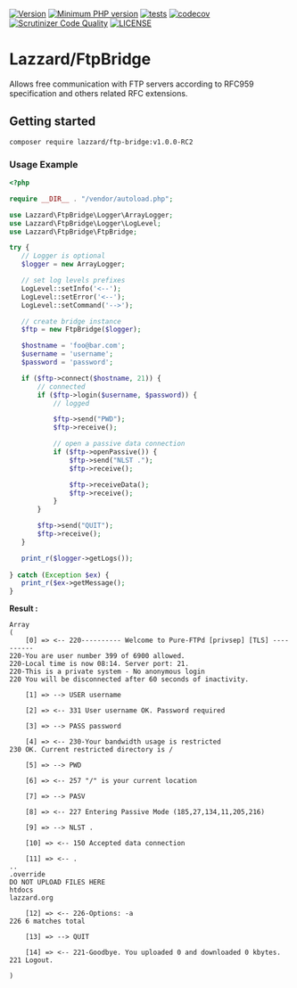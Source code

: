 [![Version](https://img.shields.io/github/v/release/lazzard/ftp-bridge?include_prereleases)](https://packagist.org/packages/lazzard/ftp-bridge)
[![Minimum PHP version](https://img.shields.io/badge/php-%3E%3D5.3.0-blue)](https://packagist.org/packages/lazzard/ftp-bridge)
[![tests](https://github.com/lazzard/ftp-bridge/actions/workflows/tests.yml/badge.svg)](https://github.com/lazzard/ftp-bridge/actions/workflows/tests.yml)
[![codecov](https://img.shields.io/codecov/c/github/lazzard/ftp-bridge)](https://codecov.io/gh/lazzard/ftp-bridge)
[![Scrutinizer Code Quality](https://img.shields.io/scrutinizer/quality/g/lazzard/ftp-bridge/master)](https://scrutinizer-ci.com/g/lazzard/ftp-bridge/?branch=master)
[![LICENSE](https://img.shields.io/packagist/l/lazzard/ftp-bridge)](https://packagist.org/packages/lazzard/ftp-bridge)

# Lazzard/FtpBridge

Allows free communication with FTP servers according to RFC959 specification and others related RFC extensions.

## Getting started

```console
composer require lazzard/ftp-bridge:v1.0.0-RC2
```

### Usage Example

 ```php
<?php

require __DIR__ . "/vendor/autoload.php";

use Lazzard\FtpBridge\Logger\ArrayLogger;
use Lazzard\FtpBridge\Logger\LogLevel;
use Lazzard\FtpBridge\FtpBridge;

try {
    // Logger is optional
    $logger = new ArrayLogger;

    // set log levels prefixes
    LogLevel::setInfo('<--');
    LogLevel::setError('<--');
    LogLevel::setCommand('-->');

    // create bridge instance
    $ftp = new FtpBridge($logger);

    $hostname = 'foo@bar.com';
    $username = 'username';
    $password = 'password';

    if ($ftp->connect($hostname, 21)) {
        // connected
        if ($ftp->login($username, $password)) {
            // logged

            $ftp->send("PWD");
            $ftp->receive();

            // open a passive data connection
            if ($ftp->openPassive()) {
                $ftp->send("NLST .");
                $ftp->receive();

                $ftp->receiveData();
                $ftp->receive();
            }
        }

        $ftp->send("QUIT");
        $ftp->receive();
    }

    print_r($logger->getLogs());
    
} catch (Exception $ex) {
    print_r($ex->getMessage();
}
 ```

**Result :**

```
Array
(
    [0] => <-- 220---------- Welcome to Pure-FTPd [privsep] [TLS] ----------
220-You are user number 399 of 6900 allowed.
220-Local time is now 08:14. Server port: 21.
220-This is a private system - No anonymous login
220 You will be disconnected after 60 seconds of inactivity.

    [1] => --> USER username

    [2] => <-- 331 User username OK. Password required

    [3] => --> PASS password

    [4] => <-- 230-Your bandwidth usage is restricted
230 OK. Current restricted directory is /

    [5] => --> PWD

    [6] => <-- 257 "/" is your current location

    [7] => --> PASV

    [8] => <-- 227 Entering Passive Mode (185,27,134,11,205,216)

    [9] => --> NLST .

    [10] => <-- 150 Accepted data connection

    [11] => <-- .
..
.override
DO NOT UPLOAD FILES HERE
htdocs
lazzard.org

    [12] => <-- 226-Options: -a
226 6 matches total

    [13] => --> QUIT

    [14] => <-- 221-Goodbye. You uploaded 0 and downloaded 0 kbytes.
221 Logout.

)
```
